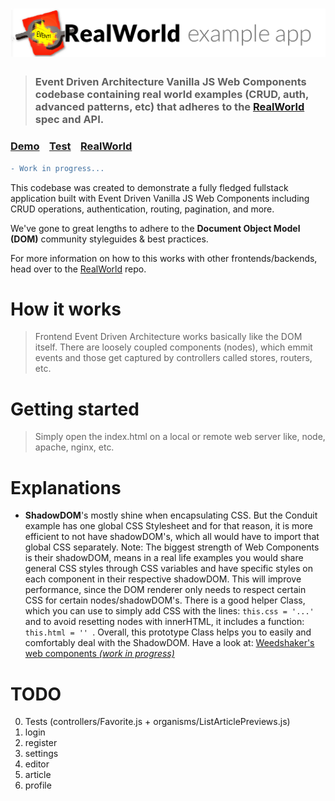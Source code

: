 # ![RealWorld Example App](logo.png)

> ### Event Driven Architecture Vanilla JS Web Components codebase containing real world examples (CRUD, auth, advanced patterns, etc) that adheres to the [RealWorld](https://github.com/gothinkster/realworld) spec and API.


### [Demo](https://weedshaker.github.io/event-driven-web-components-realworld-example-app)&nbsp;&nbsp;&nbsp;&nbsp;[Test](https://weedshaker.github.io/event-driven-web-components-realworld-example-app/test)&nbsp;&nbsp;&nbsp;&nbsp;[RealWorld](https://github.com/gothinkster/realworld)
```diff
- Work in progress...
```


This codebase was created to demonstrate a fully fledged fullstack application built with Event Driven Vanilla JS Web Components including CRUD operations, authentication, routing, pagination, and more.

We've gone to great lengths to adhere to the **Document Object Model (DOM)** community styleguides & best practices.

For more information on how to this works with other frontends/backends, head over to the [RealWorld](https://github.com/gothinkster/realworld) repo.


# How it works

> Frontend Event Driven Architecture works basically like the DOM itself. There are loosely coupled components (nodes), which emmit events and those get captured by controllers called stores, routers, etc. 

# Getting started

> Simply open the index.html on a local or remote web server like, node, apache, nginx, etc.

# Explanations

* **ShadowDOM**'s mostly shine when encapsulating CSS. But the Conduit example has one global CSS Stylesheet and for that reason, it is more efficient to not have shadowDOM's, which all would have to import that global CSS separately. Note: The biggest strength of Web Components is their shadowDOM, means in a real life examples you would share general CSS styles through CSS variables and have specific styles on each component in their respective shadowDOM. This will improve performance, since the DOM renderer only needs to respect certain CSS for certain nodes/shadowDOM's. There is a good helper Class, which you can use to simply add CSS with the lines: ```this.css = '...' ``` and to avoid resetting nodes with innerHTML, it includes a function: ```this.html = '' ```. Overall, this prototype Class helps you to easily and comfortably deal with the ShadowDOM. Have a look at: [Weedshaker's web components *(work in progress)*](https://github.com/Weedshaker/web-components/blob/master/prototypes/MasterShadow.js)

# TODO

0. Tests (controllers/Favorite.js + organisms/ListArticlePreviews.js)
1. login
2. register
3. settings
4. editor
5. article
6. profile
